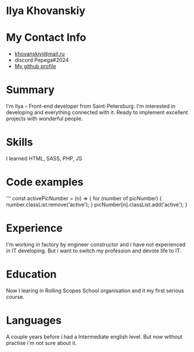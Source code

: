 # Ilya Khovanskiy
# My Contact Info
  * khovanskiyi@mail.ru 
  * discord Pepega#2024  
  * [My github profile](https://github.com/hedwigjr)
  

# Summary
   I'm Ilya – Front-end developer from Saint-Petersburg. 
   I'm interested in developing and everything connected with it. 
   Ready to implement excellent projects with wonderful people.



# Skills
   I learned HTML, SASS, PHP, JS 



# Code examples
''' const activePicNumber = (n) => {
for (number of picNumber) {
    number.classList.remove('active');
}
picNumber[n].classList.add('active');
}

# Experience
 I'm working in factory by engineer constructor and i have not experienced in IT developing. But i want to switch my profession and devote life to IT.

# Education
 Now I learing in Rolling Scopes School organisation and it my first serious course.


# Languages
 A couple years before i had a Intermediate english level. But now without practise i'm not sure about it.
